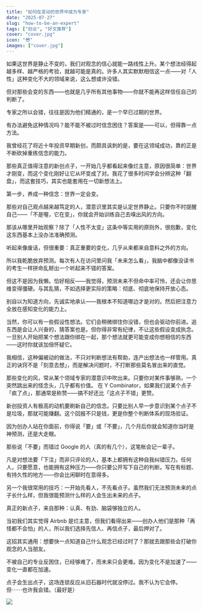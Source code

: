 ```yaml
---
title: "如何在变动的世界中成为专家"
date: "2025-07-27"
slug: "how-to-be-an-expert"
tags: ["创业", "好文推荐"]
cover: "cover.jpg"
icon: "😎"
images: ["cover.jpg"]
---
```

如果这世界是静止不变的，我们对观念的信心就能一路线性上升。某个想法经得起越多样、越严格的考验，就越可能是真的。许多人其实默默相信这一点——对「人性」这种变化不大的领域来说，这么想或许没错。



但对那些会变的东西——也就是几乎所有其他事物——你就不能再这样信任自己的判断了。



专家之所以会错，往往是因为他们精通的，是一个早已过期的世界。



有办法避免这种情况吗？能不能不被过时信念困住？答案是——可以，但得靠一点方法。



我曾经花了将近十年投资早期新创，而颇具讽刺的是，要在这领域成功，靠的正是不断砍掉重练信念的能力。



那些真正值得注意的新创点子，一开始几乎都看起来像烂主意，原因很简单：世界才刚变，而这个变化刚好让它从坏变成了对。我花了很多时间学会分辨这种「翻盘」，而这套技巧，其实也能套用在一切新想法上。



第一步，养成一种信念：世界一定会变。



那些对自己观点越来越笃定的人，潜意识里其实是认定世界静止。只要你不时提醒自己——「不是喔，它在变」，你就会开始训练自己去嗅出风的方向。



那该从哪里开始观察？除了「人性不太变」这条中等实用的原则外，很抱歉，变化这东西基本上没办法准确预测。



听起来像废话，但很重要：真正重要的变化，几乎从来都来自意料之外的方向。



所以我乾脆放弃预测。每次有人在访问里问我「未来怎么看」，我脑中都像没读书的考生一样拼命乱掰出一个听起来不错的答案。



但这不是因为我懒。恰好相反——我觉得，预测未来不但命中率可怜，还会让你思维变得僵硬。与其乱猜，不如选择更实际的策略：彻底、彻底地保持开放心态。



别自以为知道方向，先诚实地承认——我根本不知道哪边才是对的。然后把注意力全放在感知变化的能力上。



当然，你可以有一些假设性想法。它们会稍微绑住你没错，但也会驱动你前进。追东西是会让人兴奋的，猜答案也是。但你得非常有纪律，不让这些假设变成执念。
一旦别人开始把某个想法跟你绑在一起，那个想法就更可能变成你想相信的东西——这时你就该加倍怀疑它。



我相信，这种偏被动的做法，不只对判断想法有帮助，连产出想法也一样管用。真正的诀窍不是「刻意去想」，而是解决问题时，不打断那些莫名冒出来的直觉。



那些变化的风，常从某个领域专家的潜意识中吹出来。只要你对某件事够熟，一个突然跳出来的怪念头，几乎都有价值。
在 Y Combinator，如果我们说某个点子「疯了点」，那通常是称赞——搞不好还比「这点子不错」更赞。



新创投资人有极高的动机要刷新自己的信念。只要比别人早一步意识到某个点子不是垃圾，那就可能赚翻。这个回报不只是钱，更是你整个判断体系的现场验证。



因为创办人站在你面前，你得说「要」或「不要」，几个月后你就会知道你当时是神预测，还是大走眼。



那些说「不要」而错过 Google 的人（真的有几个），这笔帐会记一辈子。



凡是对想法要「下注」而非只评论的人，基本上都拥有这种自我纠错压力。任何人，只要愿意，也能拥有这种压力——你只要公开写下自己的判断。写在有标题、有持久性的地方——你会比闲聊时在意得多。



另一个我很常用的技巧：一开始先看人，不先看点子。虽然我们无法预测未来的点子长什么样，但我很能预测什么样的人会生出未来的点子。



真正的新点子，来自那种：认真、有劲、脑袋够独立的人。



当初我们其实觉得 Airbnb 是烂主意，但我们看得出来——创办人他们是那种「再怪都不会怕」的人，所以我们选择先信人、再信点子，最后押对了。



这招其实通用：想要快一点知道自己什么观念已经过时了？那就去跟那些会打破你观念的人当朋友。



不被自己的专业反困住，已经够难了，而未来只会更难。因为变化不是加速了——变化一直都在加速。



点子会生出点子，这场连锁反应从旧石器时代就没停过。我不认为它会停。
但⋯⋯也许我会错。（最好是）




![](https://prod-files-secure.s3.us-west-2.amazonaws.com/112d0858-5090-4d34-a606-b75eb8d65fd2/46476355-9cf3-4e99-9b7a-3531bc426380/1000202064.png?X-Amz-Algorithm=AWS4-HMAC-SHA256&X-Amz-Content-Sha256=UNSIGNED-PAYLOAD&X-Amz-Credential=ASIAZI2LB4664ROFDAFN%2F20250729%2Fus-west-2%2Fs3%2Faws4_request&X-Amz-Date=20250729T211343Z&X-Amz-Expires=3600&X-Amz-Security-Token=IQoJb3JpZ2luX2VjEIX%2F%2F%2F%2F%2F%2F%2F%2F%2F%2FwEaCXVzLXdlc3QtMiJGMEQCID7KPz1qHRGpv%2FkueJzVw8yAOthQWIpq0n0nyiUJ0HdmAiB1Y3uBJlRh7EjbzrioR3FAwtZyF0wY0izYwmOZQEv7diqIBAiu%2F%2F%2F%2F%2F%2F%2F%2F%2F%2F8BEAAaDDYzNzQyMzE4MzgwNSIMYgvyMfXOXOdkEn3sKtwDHJ%2BuWJfIByuaugv6hXiEtOg5xG%2BSBj5ha%2Bym0qdGOFU9khpTCIWJsWUGlQjaJVYoqrJtPbKyr0263gYVxyY2gQP2n%2BCYNsWCC5D9Lvee6Jzg3WKNKpz9J7GmhApP8%2FQP06XLGqHoDmTfMnJPDevDdahdf0pTrBSUZ4rMjqBbR39twPf0cxDRxQc5roFc1Devxa29tbrHYSZ3JllUOj4mOJ1OGxQmsbpWFdowDiZrbuskvaMSD7urgOWrN0r%2FLMeya%2F%2B8HWNzbpwe72%2Fll7i60PJIX3JfI2YlpSnZXgp%2FjmLLOZD90BBWrlbpW1d6nRNkwcs%2FOfOIxB7iF2LEdDKM9zJFWM5I64GMfENz0vwDYCzcRWxGebxyEboGKQZb1BEX7I5B0qGLlUnXKmAjt75BbFfspF5kNXppS7AQsdPjouCBPzaW7UYaQS%2B6h7Ppjzt0SqZj5f3KZ%2BSz1l4h27U7qtvR5nhZ%2B481ySS4V9Xcb%2Bpa8klUJqfs4bwrbsJDPy9ark3A6xg2eBMGrQOLiRvge%2FAEF4icWqX3efrwvWzl%2BukTWH1clu8Vht42p2zC4qLyvf18QwhFkK7SB1wQwiqVw8D4uW7FjwM64rwtYiN2TQ0tryGGDGh7siZjiEIwke2kxAY6pgGlqW00itbpDGmi1VqZuKnC3PBsOGmlvdWjWrz0Ve8NKGiELJwYj9Kx2Oy4C6L04Cf3ndwtVsFScYUti7EwfBD%2FDr6x%2BwhCpCDp%2FOrfytLFAI1FblMWoLq%2FiT%2FQG4rZB6O2ezCQ27x5ANCKfEcdd2YF1NuuB0d8BjE%2FIaqxASyjIbCFmwE7V56QPCWPwhHCZH2QSVSRmg%2FSrvNYN%2FrlV5Ep%2FIl2dWht&X-Amz-Signature=734c7bf0a4f88c5602a8bdde95540ab87d1396f6666fc99cebe66b03b7232c89&X-Amz-SignedHeaders=host&x-amz-checksum-mode=ENABLED&x-id=GetObject)

